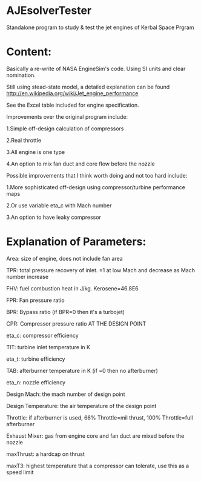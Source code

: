 AJEsolverTester
===============

Standalone program to study &amp; test the jet engines of Kerbal Space Prgram

Content:
===============

Basically a re-write of NASA EngineSim's code. Using SI units and clear nomination. 

Still using stead-state model, a detailed explanation can be found http://en.wikipedia.org/wiki/Jet_engine_performance

See the Excel table included for engine specification.

Improvements over the original program include: 

1.Simple off-design calculation of compressors

2.Real throttle

3.All engine is one type

4.An option to mix fan duct and core flow before the nozzle

Possible improvements that I think worth doing and not too hard include:

1.More sophisticated off-design using compressor/turbine performance maps

2.Or use variable eta_c with Mach number

3.An option to have leaky compressor


Explanation of Parameters:
=================

Area: size of engine, does not include fan area

TPR: total pressure recovery of inlet. =1 at low Mach and decrease as Mach number increase

FHV: fuel combustion heat in J/kg. Kerosene=46.8E6

FPR: Fan pressure ratio

BPR: Bypass ratio (if BPR=0 then it's a turbojet)

CPR: Compressor pressure ratio AT THE DESIGN POINT

eta_c: compressor efficiency

TIT: turbine inlet temperature in K

eta_t: turbine efficiency

TAB: afterburner temperature in K (if =0 then no afterburner)

eta_n: nozzle efficiency

Design Mach: the mach number of design point

Design Temperature: the air temperature of the design point

Throttle: if afterburner is used, 66% Throttle=mil thrust, 100% Throttle=full afterburner

Exhaust Mixer: gas from engine core and fan duct are mixed before the nozzle

maxThrust: a hardcap on thrust

maxT3: highest temperature that a compressor can tolerate, use this as a speed limit
